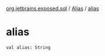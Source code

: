[org.jetbrains.exposed.sql](../index.md) / [Alias](index.md) / [alias](.)

# alias

`val alias: String`